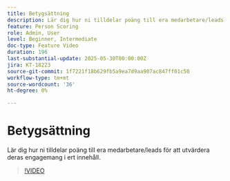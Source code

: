 ```yaml
---
title: Betygsättning
description: Lär dig hur ni tilldelar poäng till era medarbetare/leads för att utvärdera deras engagemang i ert innehåll.
feature: Person Scoring
role: Admin, User
level: Beginner, Intermediate
doc-type: Feature Video
duration: 196
last-substantial-update: 2025-05-30T00:00:00Z
jira: KT-18223
source-git-commit: 1f7221f18b629fb5a9ea7d9aa907ac847ff01c50
workflow-type: tm+mt
source-wordcount: '36'
ht-degree: 0%

---
```



# Betygsättning

Lär dig hur ni tilldelar poäng till era medarbetare/leads för att utvärdera deras engagemang i ert innehåll.

>[!VIDEO](https://video.tv.adobe.com/v/3463240/?learn=on&enablevpops&captions=swe)
